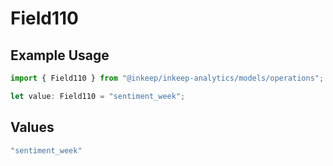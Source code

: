 # Field110

## Example Usage

```typescript
import { Field110 } from "@inkeep/inkeep-analytics/models/operations";

let value: Field110 = "sentiment_week";
```

## Values

```typescript
"sentiment_week"
```